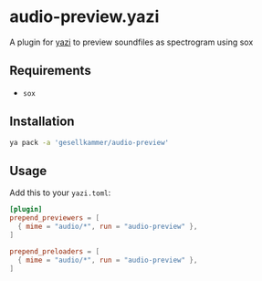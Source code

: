 # audio-preview.yazi

A plugin for [yazi](https://github.com/sxyazi/yazi) to preview soundfiles as spectrogram
using sox

## Requirements

- `sox`

## Installation

```sh
ya pack -a 'gesellkammer/audio-preview'
```

## Usage

Add this to your `yazi.toml`:

```toml
[plugin]
prepend_previewers = [
  { mime = "audio/*", run = "audio-preview" },
]

prepend_preloaders = [
  { mime = "audio/*", run = "audio-preview" },
]
```
